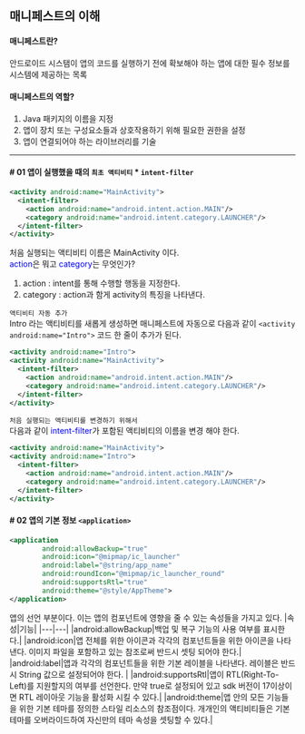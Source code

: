 ## 매니페스트의 이해
#### 매니페스트란?
안드로이드 시스탬이 앱의 코드를 실행하기 전에 확보해야 하는 앱에 대한 필수 정보를 시스템에 제공하는 목록

#### 매니페스트의 역할?
1. Java 패키지의 이름을 지정
2. 앱이 장치 또는 구성요소들과 상호작용하기 위해 필요한 권한을 설정
3. 앱이 연결되어야 하는 라이브러리를 기술

<hr>

#### # 01 앱이 실행했을 때의 `최초 액티비티` * `intent-filter`
```xml
<activity android:name="MainActivity">
  <intent-filter>
    <action android:name="android.intent.action.MAIN"/>
    <category android:name="android.intent.category.LAUNCHER"/>
  </intent-filter>
</activity>
```
처음 실행되는 액티비티 이름은 MainActivity 이다. <br>
<span style="color:blue">action</span>은 뭐고 <span style="color:blue">category</span>는 무엇인가?

1. action : intent를 통해 수행할 행동을 지정한다.
2. category : action과 함게 activity의 특징을 나타낸다.

`액티비티 자동 추가` <br>
Intro 라는 액티비티를 새롭게 생성하면 매니페스트에 자동으로 다음과 같이 `<activity android:name="Intro">` 코드 한 줄이 추가가 된다.
```xml
<activity android:name="Intro">
<activity android:name="MainActivity">
  <intent-filter>
    <action android:name="android.intent.action.MAIN"/>
    <category android:name="android.intent.category.LAUNCHER"/>
  </intent-filter>
</activity>
```

`처음 실행되는 액티비티를 변경하기 위해서` <br>
다음과 같이 <span style="color:blue">intent-filter</span>가 포함된 액티비티의 이름을 변경 해야 한다.
```xml
<activity android:name="MainActivity">
<activity android:name="Intro">
  <intent-filter>
    <action android:name="android.intent.action.MAIN"/>
    <category android:name="android.intent.category.LAUNCHER"/>
  </intent-filter>
</activity>
```

#### # 02 앱의 기본 정보 `<application>`
```xml
<application
        android:allowBackup="true"
        android:icon="@mipmap/ic_launcher"
        android:label="@string/app_name"
        android:roundIcon="@mipmap/ic_launcher_round"
        android:supportsRtl="true"
        android:theme="@style/AppTheme">
</application>
```
앱의 선언 부분이다. 이는 앱의 컴포넌트에 영향을 줄 수 있는 속성들을 가지고 있다.
|속성|기능|
|---|---|
|android:allowBackup|백업 및 복구 기능의 사용 여부를 표시한다.|
|android:icon|앱 전체를 위한 아이콘과 각각의 컴포넌트들을 위한 아이콘을 나타낸다. 이미지 파일을 포함하고 있는 참조로써 반드시 셋팅 되어야 한다.|
|android:label|앱과 각각의 컴포넌트들을 위한 기본 레이블을 나타낸다. 레이블은 반드시 String 값으로 설정되어야 한다. |
|android:supportsRtl|앱이 RTL(Right-To-Left)를 지원할지의 여부를 선언한다. 만약 true로 설정되어 있고 sdk 버전이 17이상이면 RTL 레이아웃 기능을 활성화 시킬 수 있다.|
|android:theme|앱 안의 모든 기능들을 위한 기본 테마를 정의한 스타일 리소스의 참조점이다. 개개인의 액티비티들은 기본 테마를 오버라이드하여 자신만의 테마 속성을 셋팅할 수 있다.|
